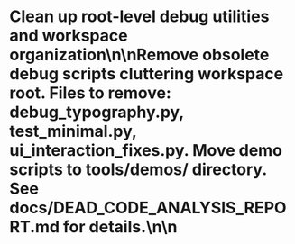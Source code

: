# Clean up root-level debug utilities and workspace organization\n\nRemove obsolete debug scripts cluttering workspace root. Files to remove: debug_typography.py, test_minimal.py, ui_interaction_fixes.py. Move demo scripts to tools/demos/ directory. See docs/DEAD_CODE_ANALYSIS_REPORT.md for details.\n\n<!-- GitHub Issue #269 -->